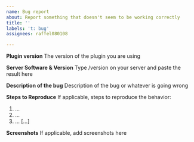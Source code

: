 ```yaml
---
name: Bug report
about: Report something that doesn't seem to be working correctly
title: ''
labels: 't: bug'
assignees: raffel080108

---
```


**Plugin version**
The version of the plugin you are using

**Server Software & Version**
Type /version on your server and paste the result here

**Description of the bug**
Description of the bug or whatever is going wrong

**Steps to Reproduce**
If applicable, steps to reproduce the behavior:
1. ...
2. ... 
3. ...
[...]

**Screenshots**
If applicable, add screenshots here
